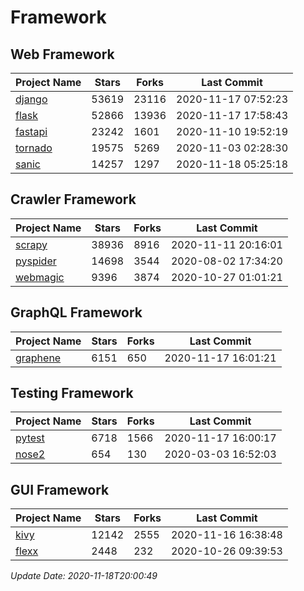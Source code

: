# Framework

## Web Framework
| Project Name | Stars | Forks | Last Commit |
| ------------ | ----- | ----- | ----------- |
| [django](https://github.com/django/django) | 53619 | 23116 | 2020-11-17 07:52:23 |
| [flask](https://github.com/pallets/flask) | 52866 | 13936 | 2020-11-17 17:58:43 |
| [fastapi](https://github.com/tiangolo/fastapi) | 23242 | 1601 | 2020-11-10 19:52:19 |
| [tornado](https://github.com/tornadoweb/tornado) | 19575 | 5269 | 2020-11-03 02:28:30 |
| [sanic](https://github.com/huge-success/sanic) | 14257 | 1297 | 2020-11-18 05:25:18 |

## Crawler Framework
| Project Name | Stars | Forks | Last Commit |
| ------------ | ----- | ----- | ----------- |
| [scrapy](https://github.com/scrapy/scrapy) | 38936 | 8916 | 2020-11-11 20:16:01 |
| [pyspider](https://github.com/binux/pyspider) | 14698 | 3544 | 2020-08-02 17:34:20 |
| [webmagic](https://github.com/code4craft/webmagic) | 9396 | 3874 | 2020-10-27 01:01:21 |

## GraphQL Framework
| Project Name | Stars | Forks | Last Commit |
| ------------ | ----- | ----- | ----------- |
| [graphene](https://github.com/graphql-python/graphene) | 6151 | 650 | 2020-11-17 16:01:21 |

## Testing Framework
| Project Name | Stars | Forks | Last Commit |
| ------------ | ----- | ----- | ----------- |
| [pytest](https://github.com/pytest-dev/pytest) | 6718 | 1566 | 2020-11-17 16:00:17 |
| [nose2](https://github.com/nose-devs/nose2) | 654 | 130 | 2020-03-03 16:52:03 |

## GUI Framework
| Project Name | Stars | Forks | Last Commit |
| ------------ | ----- | ----- | ----------- |
| [kivy](https://github.com/kivy/kivy) | 12142 | 2555 | 2020-11-16 16:38:48 |
| [flexx](https://github.com/flexxui/flexx) | 2448 | 232 | 2020-10-26 09:39:53 |

*Update Date: 2020-11-18T20:00:49*